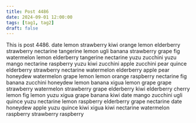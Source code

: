 ```yaml
---
title: Post 4486
date: 2024-09-01 12:00:00
tags: [tag1, tag2]
draft: false
---
```

This is post 4486.
date
lemon
strawberry
kiwi
orange
lemon
elderberry
strawberry
nectarine
tangerine
lemon
ugli
banana
strawberry
grape
fig
watermelon
lemon
elderberry
tangerine
nectarine
yuzu
zucchini
yuzu
mango
nectarine
raspberry
yuzu
kiwi
zucchini
apple
zucchini
pear
quince
elderberry
strawberry
nectarine
watermelon
elderberry
apple
pear
honeydew
watermelon
grape
lemon
lemon
orange
raspberry
nectarine
fig
banana
zucchini
honeydew
lemon
banana
xigua
lemon
grape
grape
strawberry
watermelon
strawberry
grape
elderberry
kiwi
elderberry
cherry
lemon
fig
lemon
yuzu
xigua
grape
banana
kiwi
date
mango
zucchini
ugli
quince
yuzu
nectarine
lemon
raspberry
elderberry
grape
nectarine
date
honeydew
apple
yuzu
quince
kiwi
xigua
kiwi
nectarine
watermelon
raspberry
strawberry
raspberry
